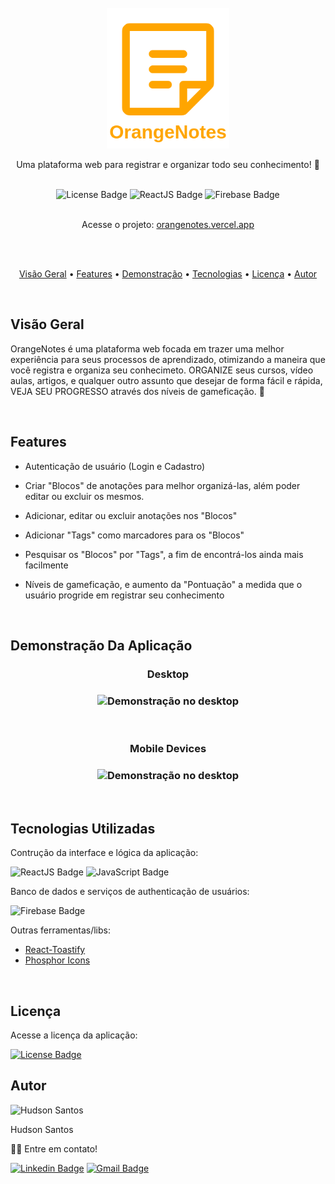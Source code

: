 <div align="center">
  <br>
  <img src="src/assets/Logo.png" alt="Logo" height="225" width="">
  <p align="center">Uma plataforma web para registrar e organizar todo seu conhecimento! 🚀</p>
  <br>
</div>

<div align="center">
  <img src="https://img.shields.io/badge/license-MIT-%23ffa500?style=for-the-badge" alt="License Badge">
  <img src="https://img.shields.io/badge/make%20with-ReactJS-%23ffa500?style=for-the-badge&logo=react" alt="ReactJS Badge">
  <img src="https://img.shields.io/badge/make%20with-Firebase-%23ffa500?style=for-the-badge&logo=firebase" alt="Firebase Badge">
</div>
</br>

<p align="center">Acesse o projeto: <a href="https://orangenotes.vercel.app/">orangenotes.vercel.app</a></p>
</br>
</br>

<p align="center">
 <a href="#visao">Visão Geral</a> •
 <a href="#features">Features</a> • 
 <a href="#demo">Demonstração</a> • 
 <a href="#tecnologias">Tecnologias</a> • 
 <a href="#licenca">Licença</a> • 
 <a href="#autor">Autor</a>
</p>
</br>
  
<div id="visao">
  <h2>Visão Geral</h2>
  <p>OrangeNotes é uma plataforma web focada em trazer uma melhor experiência para seus processos de aprendizado, otimizando a maneira que você registra e organiza seu conhecimeto. ORGANIZE seus cursos, vídeo aulas, artigos, e qualquer outro assunto que desejar de forma fácil e rápida, VEJA SEU PROGRESSO através dos níveis de gameficação. 🚀 </p>
</div>
</br>

<div id="features">
  <h2>Features</h2>
  <ul>
    <li>
      <p>Autenticação de usuário (Login e Cadastro)</p>
    </li>
    <li>
      <p>Criar "Blocos" de anotações para melhor organizá-las, além poder editar ou excluir os mesmos.</p>
    </li>
    <li>
      <p>Adicionar, editar ou excluir anotações nos "Blocos"</p>
    </li>
    <li>
      <p>Adicionar "Tags" como marcadores para os "Blocos"</p>
    </li>
    <li>
      <p>Pesquisar os "Blocos" por "Tags", a fim de encontrá-los ainda mais facilmente</p>
    </li>
    <li>
      <p>Níveis de gameficação, e aumento da "Pontuação" a medida que o usuário progride em registrar seu conhecimento</p>
    </li>
  </ul>
</div>
</br>

<div id="demo">
  <h2>Demonstração Da Aplicação</h2>
  <div align="center">
    <h3>Desktop<h3>
    <img src="src/assets/demo.gif" alt="Demonstração no desktop" height="" width="">
  </div>
  
  </br>
  
   <div align="center">
    <h3>Mobile Devices<h3>
    <img src="src/assets/mobile-demo.gif" alt="Demonstração no desktop" height="" width="">
  </div>
</div>
</br>

<div id="tecnologias">
  <h2>Tecnologias Utilizadas</h2>
  <p>Contrução da interface e lógica da aplicação:</p>
  <img src="https://img.shields.io/badge/-Reactjs-gray?style=for-the-badge&logo=react" alt="ReactJS Badge">
  <img src="https://img.shields.io/badge/-javascript-gray?style=for-the-badge&logo=javascript" alt="JavaScript Badge">
  <p>Banco de dados e serviços de authenticação de usuários:</p>
  <img src="https://img.shields.io/badge/-firebase-gray?style=for-the-badge&logo=firebase" alt="Firebase Badge">
  <p>Outras ferramentas/libs:</p>
  <ul>
    <li>
      <a href="https://github.com/fkhadra/react-toastify">React-Toastify</a>
    </li>
    <li>
      <a href="https://github.com/phosphor-icons/phosphor-home">Phosphor Icons</a>
    </li>
  </ul>
</div>
</br>

<div id="licenca">
  <h2>Licença</h2>
  <p>Acesse a licença da aplicação:</p>
  <a href="https://github.com/hudsonsamuelsantos/orange-notes/blob/main/LICENSE.md">
    <img src="https://img.shields.io/badge/license-MIT-%23ffa500?style=for-the-badge" alt="License Badge">
  </a>
</div>

<div id="autor">
  <h2>Autor</h2>
  <img src="https://github.com/hudsonsamuelsantos.png" width="100px;" alt="Hudson Santos"/>
  <p>Hudson Santos</p>
  <p>👋🏽 Entre em contato!</p>
</div>

[![Linkedin Badge](https://img.shields.io/badge/LinkedIn-Hudson-%230A66C2?style=for-the-badge&logo=linkedin&link=https://www.linkedin.com/in/hudsonsamuelsantos/)](https://www.linkedin.com/in/hudsonsamuelsantos/) 
[![Gmail Badge](https://img.shields.io/badge/Gmail-hudsnss%40gmail.com-%23EA4335?style=for-the-badge&logo=gmail&link=mailto:hudsnss@gmail.com)](mailto:hudsnss@gmail.com)




